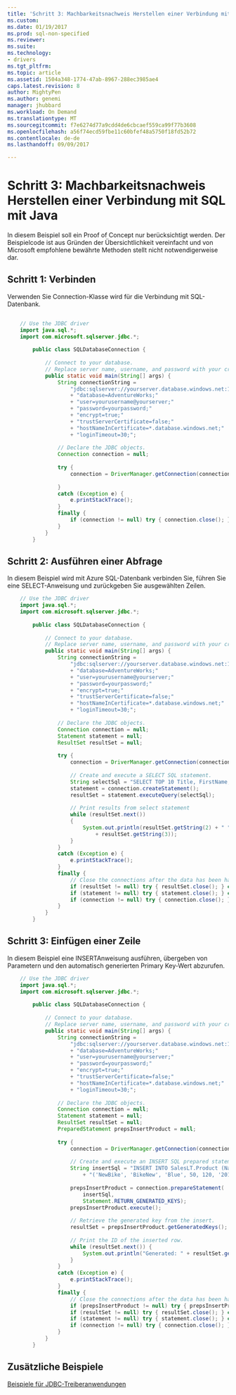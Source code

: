```yaml
---
title: 'Schritt 3: Machbarkeitsnachweis Herstellen einer Verbindung mit SQL Java mit | Microsoft Docs'
ms.custom: 
ms.date: 01/19/2017
ms.prod: sql-non-specified
ms.reviewer: 
ms.suite: 
ms.technology:
- drivers
ms.tgt_pltfrm: 
ms.topic: article
ms.assetid: 1504a348-1774-47ab-8967-288ec3985ae4
caps.latest.revision: 8
author: MightyPen
ms.author: genemi
manager: jhubbard
ms.workload: On Demand
ms.translationtype: MT
ms.sourcegitcommit: f7e6274d77a9cdd4de6cbcaef559ca99f77b3608
ms.openlocfilehash: a56f74ecd59fbe11c60bfef48a5750f18fd52b72
ms.contentlocale: de-de
ms.lasthandoff: 09/09/2017

---
```

# <a name="step-3-proof-of-concept-connecting-to-sql-using-java"></a>Schritt 3: Machbarkeitsnachweis Herstellen einer Verbindung mit SQL mit Java
  
In diesem Beispiel soll ein Proof of Concept nur berücksichtigt werden. Der Beispielcode ist aus Gründen der Übersichtlichkeit vereinfacht und von Microsoft empfohlene bewährte Methoden stellt nicht notwendigerweise dar.  
  
## <a name="step-1--connect"></a>Schritt 1: Verbinden  
  
Verwenden Sie Connection-Klasse wird für die Verbindung mit SQL-Datenbank.   
  
```java  
  
    // Use the JDBC driver  
    import java.sql.*;  
    import com.microsoft.sqlserver.jdbc.*;  
      
        public class SQLDatabaseConnection {  
      
            // Connect to your database.  
            // Replace server name, username, and password with your credentials  
            public static void main(String[] args) {  
                String connectionString =  
                    "jdbc:sqlserver://yourserver.database.windows.net:1433;"  
                    + "database=AdventureWorks;"  
                    + "user=yourusername@yourserver;"  
                    + "password=yourpassword;"  
                    + "encrypt=true;"  
                    + "trustServerCertificate=false;"  
                    + "hostNameInCertificate=*.database.windows.net;"  
                    + "loginTimeout=30;";  
              
                // Declare the JDBC objects.  
                Connection connection = null;  
                              
                try {  
                    connection = DriverManager.getConnection(connectionString);  
      
                }  
                catch (Exception e) {  
                    e.printStackTrace();  
                }  
                finally {  
                    if (connection != null) try { connection.close(); } catch(Exception e) {}  
                }  
            }  
        }  
```  
  
## <a name="step-2-execute-a-query"></a>Schritt 2: Ausführen einer Abfrage  
In diesem Beispiel wird mit Azure SQL-Datenbank verbinden Sie, führen Sie eine SELECT-Anweisung und zurückgeben Sie ausgewählten Zeilen.   
  
```java  
    // Use the JDBC driver  
    import java.sql.*;  
    import com.microsoft.sqlserver.jdbc.*;  
      
        public class SQLDatabaseConnection {  
      
            // Connect to your database.  
            // Replace server name, username, and password with your credentials  
            public static void main(String[] args) {  
                String connectionString =  
                    "jdbc:sqlserver://yourserver.database.windows.net:1433;"  
                    + "database=AdventureWorks;"  
                    + "user=yourusername@yourserver;"  
                    + "password=yourpassword;"  
                    + "encrypt=true;"  
                    + "trustServerCertificate=false;"  
                    + "hostNameInCertificate=*.database.windows.net;"  
                    + "loginTimeout=30;";  
              
                // Declare the JDBC objects.  
                Connection connection = null;  
                Statement statement = null;   
                ResultSet resultSet = null;  
                              
                try {  
                    connection = DriverManager.getConnection(connectionString);  
      
                    // Create and execute a SELECT SQL statement.  
                    String selectSql = "SELECT TOP 10 Title, FirstName, LastName from SalesLT.Customer";  
                    statement = connection.createStatement();  
                    resultSet = statement.executeQuery(selectSql);  
      
                    // Print results from select statement  
                    while (resultSet.next())   
                    {  
                        System.out.println(resultSet.getString(2) + " "  
                            + resultSet.getString(3));  
                    }  
                }  
                catch (Exception e) {  
                    e.printStackTrace();  
                }  
                finally {  
                    // Close the connections after the data has been handled.  
                    if (resultSet != null) try { resultSet.close(); } catch(Exception e) {}  
                    if (statement != null) try { statement.close(); } catch(Exception e) {}  
                    if (connection != null) try { connection.close(); } catch(Exception e) {}  
                }  
            }  
        }  
```  
  
## <a name="step-3-insert-a-row"></a>Schritt 3: Einfügen einer Zeile  
In diesem Beispiel eine INSERT­Anweisung ausführen, übergeben von Parametern und den automatisch generierten Primary Key-Wert abzurufen.   
  
```java  
    // Use the JDBC driver  
    import java.sql.*;  
    import com.microsoft.sqlserver.jdbc.*;  
      
        public class SQLDatabaseConnection {  
      
            // Connect to your database.  
            // Replace server name, username, and password with your credentials  
            public static void main(String[] args) {  
                String connectionString =  
                    "jdbc:sqlserver://yourserver.database.windows.net:1433;"  
                    + "database=AdventureWorks;"  
                    + "user=yourusername@yourserver;"  
                    + "password=yourpassword;"  
                    + "encrypt=true;"  
                    + "trustServerCertificate=false;"  
                    + "hostNameInCertificate=*.database.windows.net;"  
                    + "loginTimeout=30;";  
              
                // Declare the JDBC objects.  
                Connection connection = null;  
                Statement statement = null;   
                ResultSet resultSet = null;  
                PreparedStatement prepsInsertProduct = null;  
                  
                try {  
                    connection = DriverManager.getConnection(connectionString);  
      
                    // Create and execute an INSERT SQL prepared statement.  
                    String insertSql = "INSERT INTO SalesLT.Product (Name, ProductNumber, Color, StandardCost, ListPrice, SellStartDate) VALUES "  
                        + "('NewBike', 'BikeNew', 'Blue', 50, 120, '2016-01-01');";  
      
                    prepsInsertProduct = connection.prepareStatement(  
                        insertSql,  
                        Statement.RETURN_GENERATED_KEYS);  
                    prepsInsertProduct.execute();  
                      
                    // Retrieve the generated key from the insert.  
                    resultSet = prepsInsertProduct.getGeneratedKeys();  
                      
                    // Print the ID of the inserted row.  
                    while (resultSet.next()) {  
                        System.out.println("Generated: " + resultSet.getString(1));  
                    }  
                }  
                catch (Exception e) {  
                    e.printStackTrace();  
                }  
                finally {  
                    // Close the connections after the data has been handled.  
                    if (prepsInsertProduct != null) try { prepsInsertProduct.close(); } catch(Exception e) {}  
                    if (resultSet != null) try { resultSet.close(); } catch(Exception e) {}  
                    if (statement != null) try { statement.close(); } catch(Exception e) {}  
                    if (connection != null) try { connection.close(); } catch(Exception e) {}  
                }  
            }  
        }  
```  
  
## <a name="additional-samples"></a>Zusätzliche Beispiele  
[Beispiele für JDBC-Treiberanwendungen](../../connect/jdbc/sample-jdbc-driver-applications.md)


